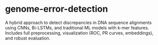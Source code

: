 # genome-error-detection
A hybrid approach to detect discrepancies in DNA sequence alignments using CNNs, Bi-LSTMs, and traditional ML models with k-mer features. Includes full preprocessing, visualization (ROC, PR curves, embeddings), and robust evaluation.
